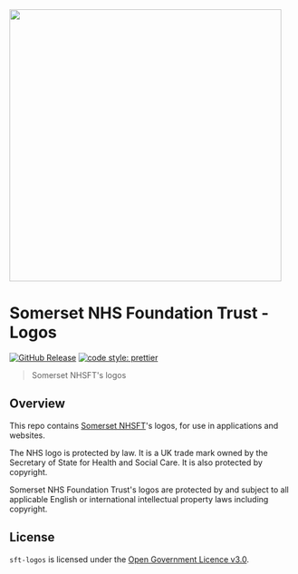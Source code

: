 <a href="https://www.somersetft.nhs.uk/">
	<img alttext="Somerset NHSFT logo" src="https://github.com/TauntonandSomersetNHSTrust/sft-logos/raw/HEAD/images/sft-nhsft-logo-right-aligned-transparent-background.png" width="480" />
</a>

# Somerset NHS Foundation Trust - Logos

[![GitHub Release](https://img.shields.io/github/release/TauntonandSomersetNHSTrust/sft-logos.svg)](https://github.com/TauntonandSomersetNHSTrust/sft-logos/releases/latest/)
[![code style: prettier](https://img.shields.io/badge/code_style-prettier-ff69b4.svg?style=flat)](https://github.com/prettier/prettier)

> Somerset NHSFT's logos

## Overview

This repo contains [Somerset NHSFT](https://www.somersetft.nhs.uk/)'s logos, for use in applications and websites.

The NHS logo is protected by law. It is a UK trade mark owned by the Secretary of State for Health and Social Care. It is also protected by copyright.

Somerset NHS Foundation Trust's logos are protected by and subject to all applicable English or international intellectual property laws including copyright.

## License

`sft-logos` is licensed under the [Open Government Licence v3.0](./LICENSE).
